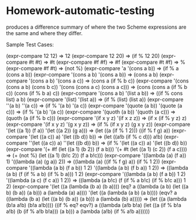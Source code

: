 # Homework-automatic-testing
produces a difference summary of where the two Scheme expressions are the same and where they differ.

Sample Test Cases:

(expr-compare 12 12)  ⇒  12
(expr-compare 12 20)  ⇒  (if % 12 20)
(expr-compare #t #t)  ⇒  #t
(expr-compare #f #f)  ⇒  #f
(expr-compare #t #f)  ⇒  %
(expr-compare #f #t)  ⇒  (not %)
(expr-compare 'a '(cons a b))  ⇒  (if % a (cons a b))
(expr-compare '(cons a b) '(cons a b))  ⇒  (cons a b)
(expr-compare '(cons a b) '(cons a c))  ⇒  (cons a (if % b c))
(expr-compare '(cons (cons a b) (cons b c))
              '(cons (cons a c) (cons a c)))
  ⇒ (cons (cons a (if % b c)) (cons (if % b a) c))
(expr-compare '(cons a b) '(list a b))  ⇒  ((if % cons list) a b)
(expr-compare '(list) '(list a))  ⇒  (if % (list) (list a))
(expr-compare ''(a b) ''(a c))  ⇒  (if % '(a b) '(a c))
(expr-compare '(quote (a b)) '(quote (a c)))  ⇒  (if % '(a b) '(a c))
(expr-compare '(quoth (a b)) '(quoth (a c)))  ⇒  (quoth (a (if % b c)))
(expr-compare '(if x y z) '(if x z z))  ⇒  (if x (if % y z) z)
(expr-compare '(if x y z) '(g x y z))
  ⇒ (if % (if x y z) (g x y z))
(expr-compare '(let ((a 1)) (f a)) '(let ((a 2)) (g a)))
  ⇒ (let ((a (if % 1 2))) ((if % f g) a))
(expr-compare '(let ((a c)) a) '(let ((b d)) b))
  ⇒ (let ((a!b (if % c d))) a!b)
(expr-compare ''(let ((a c)) a) ''(let ((b d)) b))
  ⇒ (if % '(let ((a c)) a) '(let ((b d)) b))
(expr-compare '(+ #f (let ((a 1) (b 2)) (f a b)))
              '(+ #t (let ((a 1) (c 2)) (f a c))))
  ⇒ (+
     (not %)
     (let ((a 1) (b!c 2)) (f a b!c)))
(expr-compare '((lambda (a) (f a)) 1) '((lambda (a) (g a)) 2))
  ⇒ ((lambda (a) ((if % f g) a)) (if % 1 2))
(expr-compare '((lambda (a b) (f a b)) 1 2)
              '((lambda (a b) (f b a)) 1 2))
  ⇒ ((lambda (a b) (f (if % a b) (if % b a))) 1 2)
(expr-compare '((lambda (a b) (f a b)) 1 2)
              '((lambda (a c) (f c a)) 1 2))
  ⇒ ((lambda (a b!c) (f (if % a b!c) (if % b!c a)))
     1 2)
(expr-compare '(let ((a (lambda (b a) (b a))))
                 (eq? a ((lambda (a b) (let ((a b) (b a)) (a b)))
                         a (lambda (a) a))))
              '(let ((a (lambda (a b) (a b))))
                 (eqv? a ((lambda (b a) (let ((a b) (b a)) (a b)))
                          a (lambda (b) a)))))
  ⇒ (let ((a (lambda (b!a a!b) (b!a a!b))))
      ((if % eq? eqv?)
       a
       ((lambda (a!b b!a) (let ((a (if % b!a a!b) (b (if % a!b b!a))) (a b)))
        a (lambda (a!b) (if % a!b a))))))
